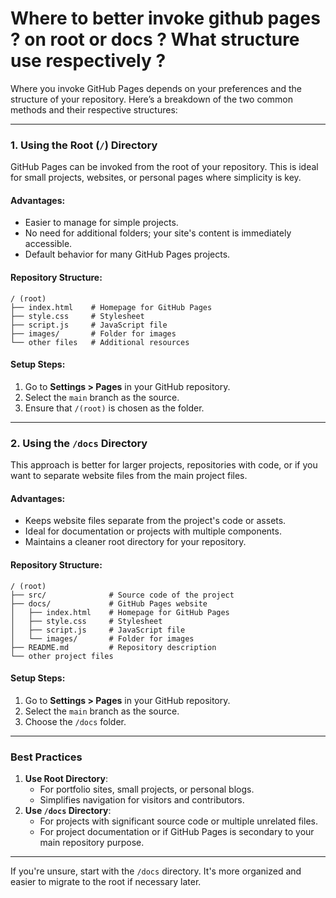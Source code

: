 # Where to better invoke github pages ? on root or docs ? What structure use respectively ?

Where you invoke GitHub Pages depends on your preferences and the structure of your repository. Here’s a breakdown of the two common methods and their respective structures:

---

### **1. Using the Root (`/`) Directory**

GitHub Pages can be invoked from the root of your repository. This is ideal for small projects, websites, or personal pages where simplicity is key.

#### **Advantages:**

-   Easier to manage for simple projects.
-   No need for additional folders; your site's content is immediately accessible.
-   Default behavior for many GitHub Pages projects.

#### **Repository Structure:**

```
/ (root)
├── index.html    # Homepage for GitHub Pages
├── style.css     # Stylesheet
├── script.js     # JavaScript file
├── images/       # Folder for images
└── other files   # Additional resources
```

#### **Setup Steps:**

1. Go to **Settings > Pages** in your GitHub repository.
2. Select the `main` branch as the source.
3. Ensure that `/(root)` is chosen as the folder.

---

### **2. Using the `/docs` Directory**

This approach is better for larger projects, repositories with code, or if you want to separate website files from the main project files.

#### **Advantages:**

-   Keeps website files separate from the project's code or assets.
-   Ideal for documentation or projects with multiple components.
-   Maintains a cleaner root directory for your repository.

#### **Repository Structure:**

```
/ (root)
├── src/              # Source code of the project
├── docs/             # GitHub Pages website
│   ├── index.html    # Homepage for GitHub Pages
│   ├── style.css     # Stylesheet
│   ├── script.js     # JavaScript file
│   └── images/       # Folder for images
├── README.md         # Repository description
└── other project files
```

#### **Setup Steps:**

1. Go to **Settings > Pages** in your GitHub repository.
2. Select the `main` branch as the source.
3. Choose the `/docs` folder.

---

### **Best Practices**

1. **Use Root Directory**:
    - For portfolio sites, small projects, or personal blogs.
    - Simplifies navigation for visitors and contributors.
2. **Use `/docs` Directory**:
    - For projects with significant source code or multiple unrelated files.
    - For project documentation or if GitHub Pages is secondary to your main repository purpose.

---

If you're unsure, start with the `/docs` directory. It's more organized and easier to migrate to the root if necessary later.
